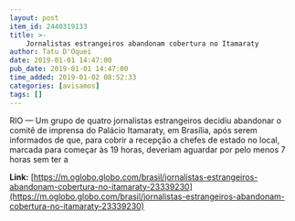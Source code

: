 ```yaml
---
layout: post
item_id: 2440319133
title: >-
    Jornalistas estrangeiros abandonam cobertura no Itamaraty
author: Tatu D'Oquei
date: 2019-01-01 14:47:00
pub_date: 2019-01-01 14:47:00
time_added: 2019-01-02 08:52:33
categories: [avisamos]
tags: []
---
```


RIO — Um grupo de quatro jornalistas estrangeiros decidiu abandonar o comitê de imprensa do Palácio Itamaraty, em Brasília, após serem informados de que, para cobrir a recepção a chefes de estado no local, marcada para começar às 19 horas, deveriam aguardar por pelo menos 7 horas sem ter a

**Link:** [https://m.oglobo.globo.com/brasil/jornalistas-estrangeiros-abandonam-cobertura-no-itamaraty-23339230](https://m.oglobo.globo.com/brasil/jornalistas-estrangeiros-abandonam-cobertura-no-itamaraty-23339230)

